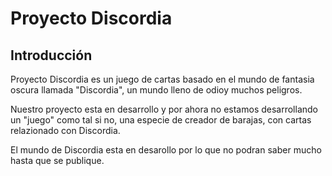 # Proyecto Discordia
## Introducción
Proyecto Discordia es un juego de cartas basado en el mundo de fantasia oscura llamada "Discordia", un mundo lleno de odioy muchos peligros.

Nuestro proyecto esta en desarrollo y por ahora no estamos desarrollando un "juego" como tal si no, una especie de creador de barajas, con cartas relazionado con Discordia.

El mundo de Discordia esta en desarollo por lo que no podran saber mucho hasta que se publique.
